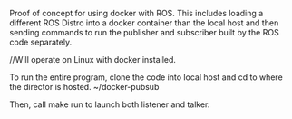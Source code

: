 Proof of concept for using docker with ROS. 
This includes loading a different ROS Distro into a docker container than the local host and then sending commands to run the publisher and subscriber built by the ROS code separately.

//Will operate on Linux with docker installed. 

To run the entire program, clone the code into local host and cd to where the director is hosted. 
~/docker-pubsub 

Then, call make run to launch both listener and talker. 
